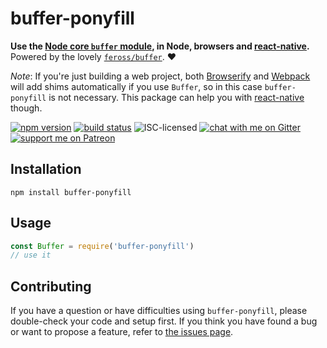 # buffer-ponyfill

**Use the [Node core `buffer` module](https://nodejs.org/api/buffer.html), in Node, browsers and [react-native](https://facebook.github.io/react-native/).** Powered by the lovely [`feross/buffer`](https://github.com/feross/buffer). ❤️

*Note*: If you're just building a web project, both [Browserify](http://browserify.org) and [Webpack](https://webpack.js.org/) will add shims automatically if you use `Buffer`, so in this case `buffer-ponyfill` is not necessary. This package can help you with [react-native](https://facebook.github.io/react-native/) though.

[![npm version](https://img.shields.io/npm/v/buffer-ponyfill.svg)](https://www.npmjs.com/package/buffer-ponyfill)
[![build status](https://api.travis-ci.org/derhuerst/buffer-ponyfill.svg?branch=master)](https://travis-ci.org/derhuerst/buffer-ponyfill)
![ISC-licensed](https://img.shields.io/github/license/derhuerst/buffer-ponyfill.svg)
[![chat with me on Gitter](https://img.shields.io/badge/chat%20with%20me-on%20gitter-512e92.svg)](https://gitter.im/derhuerst)
[![support me on Patreon](https://img.shields.io/badge/support%20me-on%20patreon-fa7664.svg)](https://patreon.com/derhuerst)


## Installation

```shell
npm install buffer-ponyfill
```


## Usage

```js
const Buffer = require('buffer-ponyfill')
// use it
```


## Contributing

If you have a question or have difficulties using `buffer-ponyfill`, please double-check your code and setup first. If you think you have found a bug or want to propose a feature, refer to [the issues page](https://github.com/derhuerst/buffer-ponyfill/issues).
